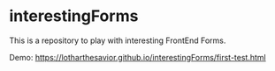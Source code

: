 # interestingForms

This is a repository to play with interesting FrontEnd Forms.

Demo: https://lotharthesavior.github.io/interestingForms/first-test.html
